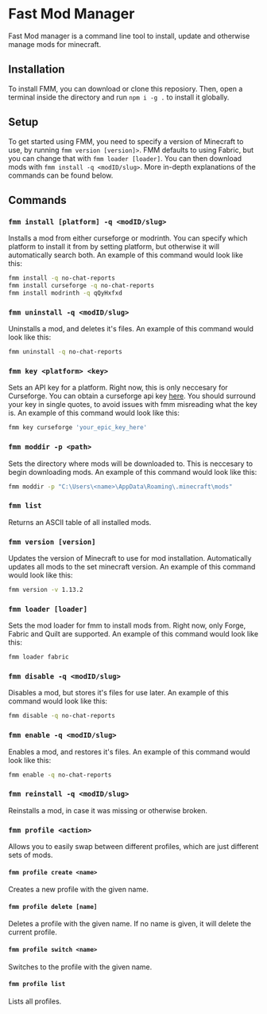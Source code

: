 # Fast Mod Manager

Fast Mod manager is a command line tool to install, update and otherwise manage mods for minecraft.

## Installation

To install FMM, you can download or clone this reposiory. Then, open a terminal inside the directory and run `npm i -g .` to install it globally.

## Setup

To get started using FMM, you need to specify a version of Minecraft to use, by running `fmm version [version]>`. FMM defaults to using Fabric, but you can change that with `fmm loader [loader]`. You can then download mods with `fmm install -q <modID/slug>`.
More in-depth explanations of the commands can be found below.

## Commands

### `fmm install [platform] -q <modID/slug>`

Installs a mod from either curseforge or modrinth. You can specify which platform to install it from by setting platform, but otherwise it will automatically search both. An example of this command would look like this:
```bash
fmm install -q no-chat-reports
fmm install curseforge -q no-chat-reports
fmm install modrinth -q qQyHxfxd
```

### `fmm uninstall -q <modID/slug>`

Uninstalls a mod, and deletes it's files. An example of this command would look like this:

```bash
fmm uninstall -q no-chat-reports
```

### `fmm key <platform> <key>`

Sets an API key for a platform. Right now, this is only neccesary for Curseforge. You can obtain a curseforge api key [here](https://console.curseforge.com/#/api-keys). You should surround your key in single quotes, to avoid issues with fmm misreading what the key is. An example of this command would look like this:

```bash
fmm key curseforge 'your_epic_key_here'
```

### `fmm moddir -p <path>`

Sets the directory where mods will be downloaded to. This is neccesary to begin downloading mods. An example of this command would look like this:

```bash
fmm moddir -p "C:\Users\<name>\AppData\Roaming\.minecraft\mods"
```

### `fmm list`

Returns an ASCII table of all installed mods.

### `fmm version [version]`

Updates the version of Minecraft to use for mod installation. Automatically updates all mods to the set minecraft version. An example of this command would look like this:

```bash
fmm version -v 1.13.2
```

### `fmm loader [loader]`

Sets the mod loader for fmm to install mods from. Right now, only Forge, Fabric and Quilt are supported. An example of this command would look like this:

```bash
fmm loader fabric
```

### `fmm disable -q <modID/slug>`

Disables a mod, but stores it's files for use later. An example of this command would look like this:

```bash
fmm disable -q no-chat-reports
```

### `fmm enable -q <modID/slug>`
Enables a mod, and restores it's files. An example of this command would look like this:

```bash
fmm enable -q no-chat-reports
```

### `fmm reinstall -q <modID/slug>`

Reinstalls a mod, in case it was missing or otherwise broken.

### `fmm profile <action>`

Allows you to easily swap between different profiles, which are just different sets of mods.

#### `fmm profile create <name>`

Creates a new profile with the given name.

#### `fmm profile delete [name]`

Deletes a profile with the given name. If no name is given, it will delete the current profile.

#### `fmm profile switch <name>`

Switches to the profile with the given name.

#### `fmm profile list`

Lists all profiles.